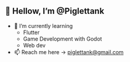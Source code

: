 ## 🍠 Hellow, I’m @Piglettank
- 🌱 I’m currently learning
  - Flutter
  - Game Development with Godot
  - Web dev
- 📫 Reach me here -> piglettank@gmail.com

<!---
Piglettank/Piglettank is a ✨ special ✨ repository because its `README.md` (this file) appears on your GitHub profile.
You can click the Preview link to take a look at your changes.
--->
